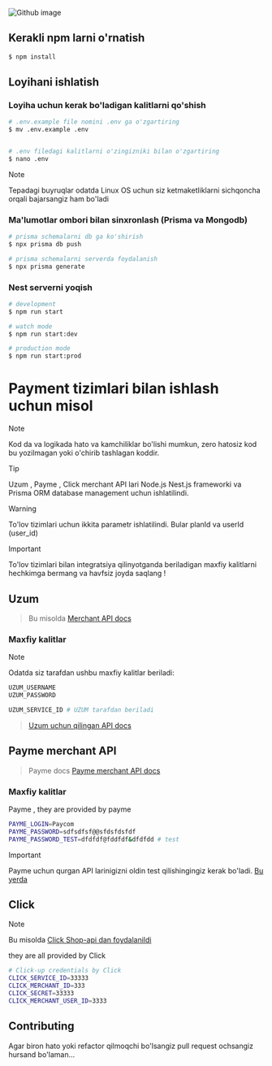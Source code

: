 ![Github image](https://myoctocat.com/assets/images/base-octocat.svg)

## Kerakli npm larni o'rnatish

```bash
$ npm install
```

## Loyihani ishlatish

### Loyiha uchun kerak bo'ladigan kalitlarni qo'shish

```bash
# .env.example file nomini .env ga o'zgartiring
$ mv .env.example .env


# .env filedagi kalitlarni o'zingizniki bilan o'zgartiring
$ nano .env

```

> [!NOTE]
> Tepadagi buyruqlar odatda Linux OS uchun siz ketmaketliklarni sichqoncha orqali bajarsangiz ham bo'ladi

### Ma'lumotlar ombori bilan sinxronlash (Prisma va Mongodb)

```bash
# prisma schemalarni db ga ko'shirish
$ npx prisma db push

# prisma schemalarni serverda foydalanish
$ npx prisma generate

```

### Nest serverni yoqish

```bash
# development
$ npm run start

# watch mode
$ npm run start:dev

# production mode
$ npm run start:prod
```

# Payment tizimlari bilan ishlash uchun misol

> [!NOTE]
> Kod da va logikada hato va kamchiliklar bo'lishi mumkun, zero hatosiz kod bu yozilmagan yoki o'chirib tashlagan koddir.

> [!TIP]
> Uzum , Payme , Click merchant API lari Node.js Nest.js frameworki va Prisma ORM database management uchun ishlatilindi.

> [!WARNING]
> To'lov tizimlari uchun ikkita parametr ishlatilindi. Bular planId va userId (user_id)

> [!IMPORTANT]
> To'lov tizimlari bilan integratsiya qilinyotganda beriladigan maxfiy kalitlarni hechkimga bermang va havfsiz joyda saqlang !

## Uzum

> Bu misolda [Merchant API docs](https://developer.uzumbank.uz/merchant/)

### Maxfiy kalitlar

> [!NOTE]
> Odatda siz tarafdan ushbu maxfiy kalitlar beriladi:

```bash
UZUM_USERNAME
UZUM_PASSWORD
```

```bash
UZUM_SERVICE_ID # UZUM tarafdan beriladi
```

> [Uzum uchun qilingan API docs](https://documenter.getpostman.com/view/34214552/2sA3JFAPUT)

## Payme merchant API

> Payme docs [Payme merchant API docs](https://developer.help.paycom.uz/metody-merchant-api/)

### Maxfiy kalitlar

Payme , they are provided by payme

```bash
PAYME_LOGIN=Paycom
PAYME_PASSWORD=sdfsdfsf@@sfdsfdsfdf
PAYME_PASSWORD_TEST=dfdfdf@fddfdf&dfdfdd # test
```

> [!IMPORTANT]
> Payme uchun qurgan API larinigizni oldin test qilishingingiz kerak bo'ladi. [Bu yerda](https://test.paycom.uz/instruction)

## Click

> [!NOTE]
> Bu misolda [Click Shop-api dan foydalanildi](https://docs.click.uz/en/click-api-request/)

they are all provided by Click

```bash
# Click-up credentials by Click
CLICK_SERVICE_ID=33333
CLICK_MERCHANT_ID=333
CLICK_SECRET=33333
CLICK_MERCHANT_USER_ID=3333
```

## Contributing

Agar biron hato yoki refactor qilmoqchi bo'lsangiz pull request ochsangiz hursand bo'laman...
